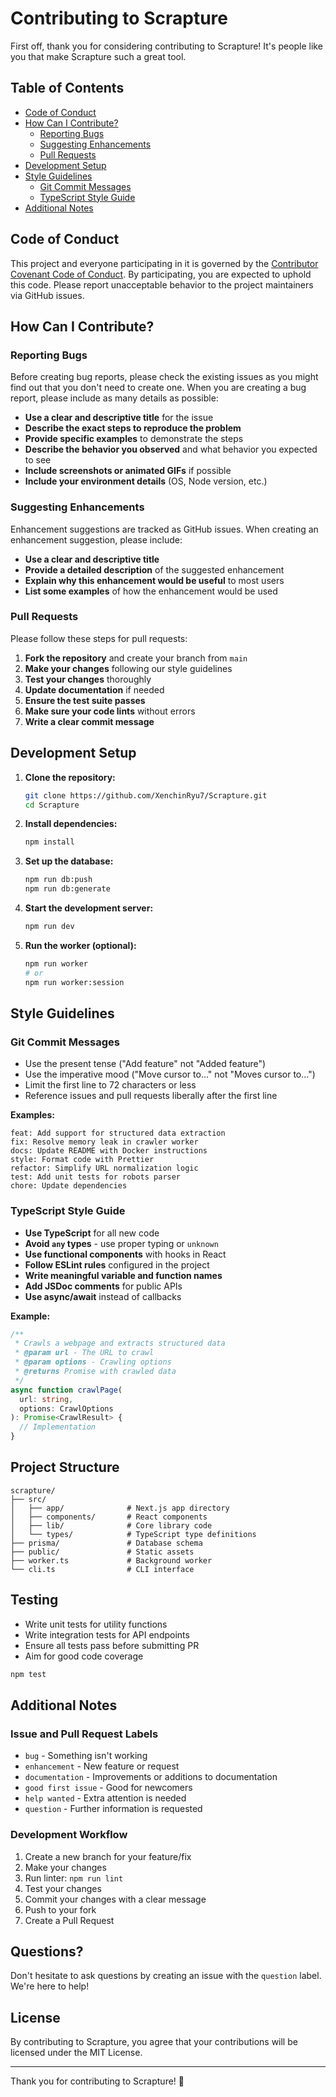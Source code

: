 # Contributing to Scrapture

First off, thank you for considering contributing to Scrapture! It's people like you that make Scrapture such a great tool.

## Table of Contents

- [Code of Conduct](#code-of-conduct)
- [How Can I Contribute?](#how-can-i-contribute)
  - [Reporting Bugs](#reporting-bugs)
  - [Suggesting Enhancements](#suggesting-enhancements)
  - [Pull Requests](#pull-requests)
- [Development Setup](#development-setup)
- [Style Guidelines](#style-guidelines)
  - [Git Commit Messages](#git-commit-messages)
  - [TypeScript Style Guide](#typescript-style-guide)
- [Additional Notes](#additional-notes)

## Code of Conduct

This project and everyone participating in it is governed by the [Contributor Covenant Code of Conduct](CODE_OF_CONDUCT.md). By participating, you are expected to uphold this code. Please report unacceptable behavior to the project maintainers via GitHub issues.

## How Can I Contribute?

### Reporting Bugs

Before creating bug reports, please check the existing issues as you might find out that you don't need to create one. When you are creating a bug report, please include as many details as possible:

- **Use a clear and descriptive title** for the issue
- **Describe the exact steps to reproduce the problem**
- **Provide specific examples** to demonstrate the steps
- **Describe the behavior you observed** and what behavior you expected to see
- **Include screenshots or animated GIFs** if possible
- **Include your environment details** (OS, Node version, etc.)

### Suggesting Enhancements

Enhancement suggestions are tracked as GitHub issues. When creating an enhancement suggestion, please include:

- **Use a clear and descriptive title**
- **Provide a detailed description** of the suggested enhancement
- **Explain why this enhancement would be useful** to most users
- **List some examples** of how the enhancement would be used

### Pull Requests

Please follow these steps for pull requests:

1. **Fork the repository** and create your branch from `main`
2. **Make your changes** following our style guidelines
3. **Test your changes** thoroughly
4. **Update documentation** if needed
5. **Ensure the test suite passes**
6. **Make sure your code lints** without errors
7. **Write a clear commit message**

## Development Setup

1. **Clone the repository:**
   ```bash
   git clone https://github.com/XenchinRyu7/Scrapture.git
   cd Scrapture
   ```

2. **Install dependencies:**
   ```bash
   npm install
   ```

3. **Set up the database:**
   ```bash
   npm run db:push
   npm run db:generate
   ```

4. **Start the development server:**
   ```bash
   npm run dev
   ```

5. **Run the worker (optional):**
   ```bash
   npm run worker
   # or
   npm run worker:session
   ```

## Style Guidelines

### Git Commit Messages

- Use the present tense ("Add feature" not "Added feature")
- Use the imperative mood ("Move cursor to..." not "Moves cursor to...")
- Limit the first line to 72 characters or less
- Reference issues and pull requests liberally after the first line

**Examples:**
```
feat: Add support for structured data extraction
fix: Resolve memory leak in crawler worker
docs: Update README with Docker instructions
style: Format code with Prettier
refactor: Simplify URL normalization logic
test: Add unit tests for robots parser
chore: Update dependencies
```

### TypeScript Style Guide

- **Use TypeScript** for all new code
- **Avoid `any` types** - use proper typing or `unknown`
- **Use functional components** with hooks in React
- **Follow ESLint rules** configured in the project
- **Write meaningful variable and function names**
- **Add JSDoc comments** for public APIs
- **Use async/await** instead of callbacks

**Example:**
```typescript
/**
 * Crawls a webpage and extracts structured data
 * @param url - The URL to crawl
 * @param options - Crawling options
 * @returns Promise with crawled data
 */
async function crawlPage(
  url: string,
  options: CrawlOptions
): Promise<CrawlResult> {
  // Implementation
}
```

## Project Structure

```
scrapture/
├── src/
│   ├── app/              # Next.js app directory
│   ├── components/       # React components
│   ├── lib/              # Core library code
│   └── types/            # TypeScript type definitions
├── prisma/               # Database schema
├── public/               # Static assets
├── worker.ts             # Background worker
└── cli.ts                # CLI interface
```

## Testing

- Write unit tests for utility functions
- Write integration tests for API endpoints
- Ensure all tests pass before submitting PR
- Aim for good code coverage

```bash
npm test
```

## Additional Notes

### Issue and Pull Request Labels

- `bug` - Something isn't working
- `enhancement` - New feature or request
- `documentation` - Improvements or additions to documentation
- `good first issue` - Good for newcomers
- `help wanted` - Extra attention is needed
- `question` - Further information is requested

### Development Workflow

1. Create a new branch for your feature/fix
2. Make your changes
3. Run linter: `npm run lint`
4. Test your changes
5. Commit your changes with a clear message
6. Push to your fork
7. Create a Pull Request

## Questions?

Don't hesitate to ask questions by creating an issue with the `question` label. We're here to help!

## License

By contributing to Scrapture, you agree that your contributions will be licensed under the MIT License.

---

Thank you for contributing to Scrapture! 🎉
